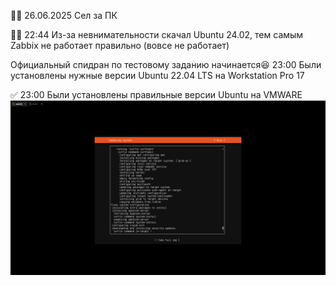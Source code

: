 👨‍💻 26.06.2025 Сел за ПК

🧟‍♂️ 22:44 Из-за невнимательности скачал Ubuntu 24.02, тем самым Zabbix не работает правильно (вовсе не работает)  

Официальный спидран по тестовому заданию начинается😆 23:00 Были установлены нужные версии Ubuntu 22.04 LTS на Workstation Pro 17

✅ 23:00 Были установлены правильные версии Ubuntu на VMWARE 
![Скриншот](https://github.com/avenuemonten/most-test/blob/main/img/reinstall%20ubuntu.png)

